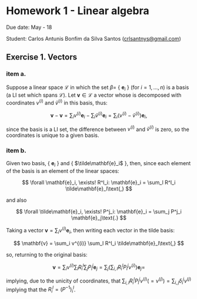 # Homework 1 - Linear algebra


Due date: May - 18

Student: Carlos Antunis Bonfim da Silva Santos ([crlsantnys@gmail.com](mailto:crlsantnys@gmail.com))

## Exercise 1. Vectors

### item a.
Suppose a linear space $\mathcal{L}$ in which the set $\beta =$ { $\mathbf{e}_i$ } (for $i = 1, ..., n$) is a basis (a LI set which spans $\mathcal{L}$). Let $\mathbf{v} \in \mathcal{L}$ a vector whose is decomposed with coordinates $v^{(i)}$ and $\tilde{v}^{(i)}$ in this basis, thus:

$$
   \mathbf{v} - \mathbf{v} = \sum_i v^{(i)} \mathbf{e}_i - \sum_i \tilde{v}^{(i)} \mathbf{e}_i = \sum_i (v^{(i)} - \tilde{v}^{(i)}) \mathbf{e}_i \text{,}
$$

since the basis is a LI set, the difference between $v^{(i)}$ and $\tilde{v}^{(i)}$ is zero, so the coordinates is unique to a given basis.

### item b.

Given two basis, { $\mathbf{e}_i$ } and { $\tilde\mathbf{e}_i$ }, then, since each element of the basis is an element of the linear spaces:

$$
    \forall \mathbf{e}_i, \exists! R^l_i: \mathbf{e}_i = \sum_l R^l_i \tilde\mathbf{e}_l\text{,}
$$

and also

$$
    \forall \tilde\mathbf{e}_i, \exists! P^j_i: \mathbf{e}_i = \sum_j P^j_i \mathbf{e}_j\text{.}
$$

Taking a vector $\mathbf{v} = \sum_i v^{(i)} \mathbf{e}_i$, then writing each vector in the tilde basis:

$$
    \mathbf{v} = \sum_i v^{(i)} \sum_l R^l_i \tilde\mathbf{e}_l\text{,}
$$

so, returning to the original basis:

$$
    \mathbf{v} = \sum_i v^{(i)} \sum_l R^l_i \sum_j P^j_l \mathbf{e}_j = \sum_j (\sum_{i,l} R^l_i P^j_l v^{(i)}) \mathbf{e}_j = 
$$

implying, due to the unicity of coordinates, that $\sum_{i,l} R^l_i P^j_l v^{(i)} (= v^{(j)}) = \sum_{i,j} \delta_i^j v^{(j)}$ implying that the $R_i^l = (P^{-1})_i^l$.